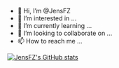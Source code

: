 - 👋 Hi, I’m @JensFZ
- 👀 I’m interested in ...
- 🌱 I’m currently learning ...
- 💞️ I’m looking to collaborate on ...
- 📫 How to reach me ...

<!---
JensFZ/JensFZ is a ✨ special ✨ repository because its `README.md` (this file) appears on your GitHub profile.
You can click the Preview link to take a look at your changes.
--->
[![JensFZ's GitHub stats](https://github-readme-stats.vercel.app/api?username=JensFZ)](https://github.com/anuraghazra/github-readme-stats)
